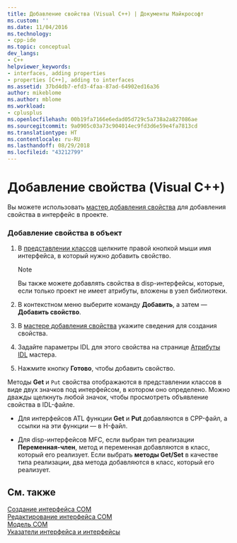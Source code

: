 ```yaml
---
title: Добавление свойства (Visual C++) | Документы Майкрософт
ms.custom: ''
ms.date: 11/04/2016
ms.technology:
- cpp-ide
ms.topic: conceptual
dev_langs:
- C++
helpviewer_keywords:
- interfaces, adding properties
- properties [C++], adding to interfaces
ms.assetid: 37bd4db7-efd3-4faa-87ad-64902ed16a36
author: mikeblome
ms.author: mblome
ms.workload:
- cplusplus
ms.openlocfilehash: 00b19fa7166e6edad05d729c5a738a2a827086ae
ms.sourcegitcommit: 9a0905c03a73c904014ec9fd3d6e59e4fa7813cd
ms.translationtype: HT
ms.contentlocale: ru-RU
ms.lasthandoff: 08/29/2018
ms.locfileid: "43212799"
---
```

# <a name="adding-a-property-visual-c"></a>Добавление свойства (Visual C++)
Вы можете использовать [мастер добавления свойства](../ide/names-add-property-wizard.md) для добавления свойства в интерфейс в проекте.  
  
### <a name="to-add-a-property-to-your-object"></a>Добавление свойства в объект  
  
1.  В [представлении классов](https://msdn.microsoft.com/8d7430a9-3e33-454c-a9e1-a85e3d2db925) щелкните правой кнопкой мыши имя интерфейса, в который нужно добавить свойство.  
  
    > [!NOTE]
    >  Вы также можете добавлять свойства в disp-интерфейсы, которые, если только проект не имеет атрибуты, вложены в узел библиотеки.  
  
2.  В контекстном меню выберите команду **Добавить**, а затем — **Добавить свойство**.  
  
3.  В [мастере добавления свойства](../ide/names-add-property-wizard.md) укажите сведения для создания свойства.  
  
4.  Задайте параметры IDL для этого свойства на странице [Атрибуты IDL](../ide/idl-attributes-add-property-wizard.md) мастера.  
  
5.  Нажмите кнопку **Готово**, чтобы добавить свойство.  
  
 Методы **Get** и `Put` свойства отображаются в представлении классов в виде двух значков под интерфейсом, в котором оно определено. Можно дважды щелкнуть любой значок, чтобы просмотреть объявление свойства в IDL-файле.  
  
-   Для интерфейсов ATL функции **Get** и **Put** добавляются в CPP-файл, а ссылки на эти функции — в H-файл.  
  
-   Для disp-интерфейсов MFC, если выбран тип реализации **Переменная-член**, метод и переменная добавляются в класс, который его реализует. Если выбрать **методы Get/Set** в качестве типа реализации, два метода добавляются в класс, который его реализует.  
  
## <a name="see-also"></a>См. также  
 [Создание интерфейса COM](../ide/creating-a-com-interface-visual-cpp.md)   
 [Редактирование интерфейса COM](../ide/editing-a-com-interface.md)   
 [Модель COM](/windows/desktop/com/the-component-object-model)   
 [Указатели интерфейса и интерфейсы](/windows/desktop/com/interface-pointers-and-interfaces)